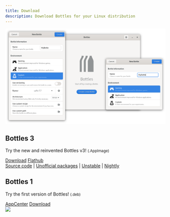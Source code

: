 ```yaml
---
title: Download
description: Download Bottles for your Linux distribution
---
```


<section class="downloads">
  <!-- v2 -->
  <div class="container">
    <div class="image">
      <img class="animate__animated animate__fadeIn" 
           src="https://raw.githubusercontent.com/bottlesdevs/Bottles/master/screenshot.png" />
    </div>
    <div class="info">
      <h2 class="animate__animated animate__fadeInRight">Bottles 3</h2>
      <p>Try the new and reinvented Bottles v3! <small>(.AppImage)</small></p>
      <a class="button" 
         href="https://github.com/bottlesdevs/Bottles/releases/tag/3.1.1" 
         title="Download Bottles (.AppImage)">Download</a>
      <a class="button link"
         href="https://flathub.org/apps/details/com.usebottles.bottles" 
         title="Download Bottles v2 from Flathub">Flathub</a>
      <div class="more-links">
        <a href="https://github.com/bottlesdevs/Bottles#build-with-meson-construction_worker">Source code</a> | 
        <a href="https://github.com/bottlesdevs/Bottles#unofficial-packages">Unofficial packages</a> | 
        <a href="https://github.com/bottlesdevs/Bottles/releases/tag/unstable">Unstable</a> | 
        <a href="https://github.com/bottlesdevs/Bottles/releases/tag/nightly">Nightly</a>
      </div>
    </div>
  </div>
  <!-- v1 -->
  <div class="container">
    <div class="info">
      <h2 class="animate__animated animate__fadeInLeft">Bottles 1</h2>
      <p>Try the first version of Bottles! <small>(.deb)</small></p>
      <a class="button link"
         href="https://appcenter.elementary.io/com.github.mirkobrombin.bottles" 
         title="Download Bottles v1 from AppCenter">AppCenter</a>
      <a class="button"
         href="https://github.com/bottlesdevs/Bottles/releases/tag/continuous-v1" 
         title="Download Bottles v1 (.deb)">Download</a>
    </div>
    <div class="image">
      <img class="animate__animated animate__fadeIn" 
           src="https://raw.githubusercontent.com/bottlesdevs/Bottles/v1/data/screenshot-1.png" />
    </div>
  </div>
</section>

